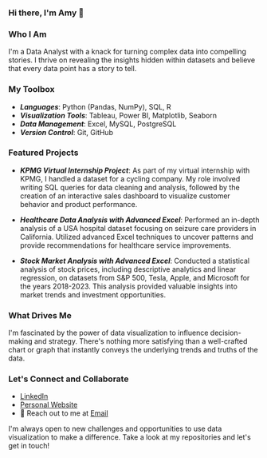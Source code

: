 ### Hi there, I'm Amy 👋

### Who I Am
I'm a Data Analyst with a knack for turning complex data into compelling stories. I thrive on revealing the insights hidden within datasets and believe that every data point has a story to tell.

### My Toolbox
- ***Languages***: Python (Pandas, NumPy), SQL, R
- ***Visualization Tools***: Tableau, Power BI, Matplotlib, Seaborn
- ***Data Management***: Excel, MySQL, PostgreSQL
- ***Version Control***: Git, GitHub

### Featured Projects

- ***KPMG Virtual Internship Project***: As part of my virtual internship with KPMG, I handled a dataset for a cycling company. My role involved writing SQL queries for data cleaning and analysis, followed by the creation of an interactive sales dashboard to visualize customer behavior and product performance.

- ***Healthcare Data Analysis with Advanced Excel***: Performed an in-depth analysis of a USA hospital dataset focusing on seizure care providers in California. Utilized advanced Excel techniques to uncover patterns and provide recommendations for healthcare service improvements.

- ***Stock Market Analysis with Advanced Excel***: Conducted a statistical analysis of stock prices, including descriptive analytics and linear regression, on datasets from S&P 500, Tesla, Apple, and Microsoft for the years 2018-2023. This analysis provided valuable insights into market trends and investment opportunities.

### What Drives Me
I'm fascinated by the power of data visualization to influence decision-making and strategy. There's nothing more satisfying than a well-crafted chart or graph that instantly conveys the underlying trends and truths of the data.

### Let's Connect and Collaborate
- [LinkedIn](linkedin.com/in/nneamaka-uzoegwu-516583125)
- [Personal Website](https://linktr.ee/Nneamaka.Uzoegwu)
- 📧 Reach out to me at [Email](nneamakauzoegwu@gmail.com)

I'm always open to new challenges and opportunities to use data visualization to make a difference. Take a look at my repositories and let's get in touch!
